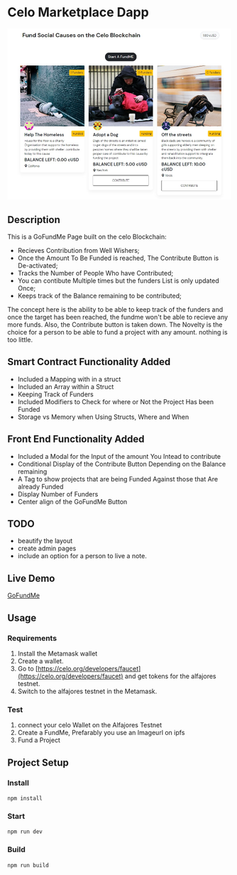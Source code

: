 # Celo Marketplace Dapp

![](img/fundme.jpg)

## Description

This is a GoFundMe Page built on the celo Blockchain:

- Recieves Contribution from Well Wishers;
- Once the Amount To Be Funded is reached, The Contribute Button is De-activated;
- Tracks the Number of People Who have Contributed;
- You can contibute Multiple times but the funders List is only updated Once;
- Keeps track of the Balance remaining to be contributed;

The concept here is the ability to be able to keep track of the funders and once the target has been reached, the fundme won't be able to recieve any more funds. Also, the Contribute button is taken down. The Novelty is the choice for a person to be able to fund a project with any amount. nothing is too little.

## Smart Contract Functionality Added

- Included a Mapping with in a struct
- Included an Array within a Struct
- Keeping Track of Funders
- Included Modifiers to Check for where or Not the Project Has been Funded
- Storage vs Memory when Using Structs, Where and When

## Front End Functionality Added

- Included a Modal for the Input of the amount You Intead to contribute
- Conditional Display of the Contribute Button Depending on the Balance remaining
- A Tag to show projects that are being Funded Against those that Are already Funded
- Display Number of Funders
- Center align of the GoFundMe Button

## TODO

- beautify the layout
- create admin pages
- include an option for a person to live a note.

## Live Demo

[GoFundMe](https://eliashezron.github.io//)

## Usage

### Requirements

1. Install the Metamask wallet
2. Create a wallet.
3. Go to [https://celo.org/developers/faucet](https://celo.org/developers/faucet) and get tokens for the alfajores testnet.
4. Switch to the alfajores testnet in the Metamask.

### Test

1. connect your celo Wallet on the Alfajores Testnet
2. Create a FundMe, Prefarably you use an Imageurl on ipfs
3. Fund a Project

## Project Setup

### Install

```
npm install
```

### Start

```
npm run dev
```

### Build

```
npm run build
```
